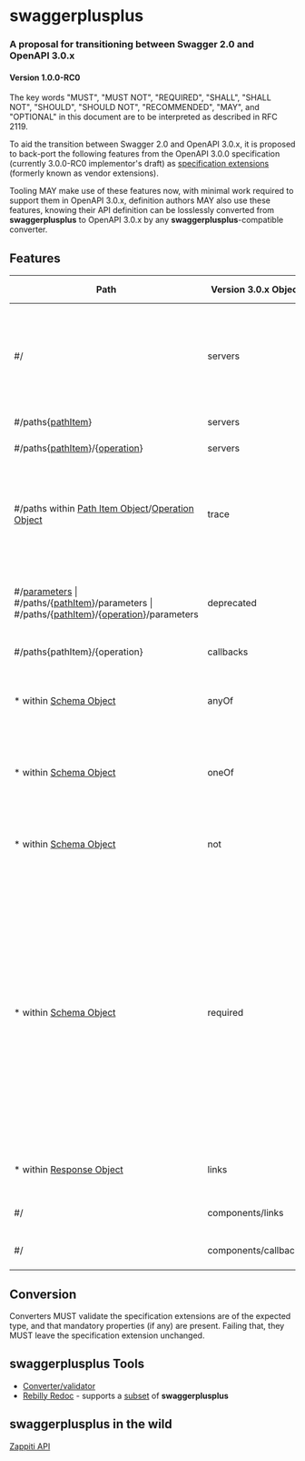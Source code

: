 # swaggerplusplus

### A proposal for transitioning between Swagger 2.0 and OpenAPI 3.0.x

#### Version 1.0.0-RC0

The key words "MUST", "MUST NOT", "REQUIRED", "SHALL", "SHALL NOT", "SHOULD", "SHOULD NOT", "RECOMMENDED", "MAY", and "OPTIONAL" in this document are to be interpreted as described in RFC 2119.

To aid the transition between Swagger 2.0 and OpenAPI 3.0.x, it is proposed to back-port the following features from the OpenAPI 3.0.0 specification (currently 3.0.0-RC0 implementor's draft) as [specification extensions](https://github.com/OAI/OpenAPI-Specification/blob/OpenAPI.next/versions/2.0.md#vendorExtensions) (formerly known as vendor extensions).

Tooling MAY make use of these features now, with minimal work required to support them in OpenAPI 3.0.x, definition authors MAY also use these features, knowing their API definition can be losslessly converted from **swaggerplusplus** to OpenAPI 3.0.x by any **swaggerplusplus**-compatible converter.

## Features

Path|Version 3.0.x Object|New Extension|Type|Description
---|---|---|---|---|
#/|servers|x-servers|[[Server Objects](https://github.com/OAI/OpenAPI-Specification/blob/OpenAPI.next/versions/3.0.md#server-object)]|When converting to OpenAPI 3.0.x, this array MUST be **prepended to** any existing `servers` array converted from Swagger 2.0 metadata
#/paths{[pathItem](https://github.com/OAI/OpenAPI-Specification/blob/master/versions/2.0.md#path-item-object)}|servers|x-servers|[[Server Objects](https://github.com/OAI/OpenAPI-Specification/blob/OpenAPI.next/versions/3.0.md#server-object)]|
#/paths{[pathItem](https://github.com/OAI/OpenAPI-Specification/blob/master/versions/2.0.md#path-item-object)}/{[operation](https://github.com/OAI/OpenAPI-Specification/blob/master/versions/2.0.md#operation-object)}|servers|x-servers|[[Server Objects](https://github.com/OAI/OpenAPI-Specification/blob/OpenAPI.next/versions/3.0.md#server-object)]|
#/paths within [Path Item Object](https://github.com/OAI/OpenAPI-Specification/blob/master/versions/2.0.md#path-item-object)/[Operation Object](https://github.com/OAI/OpenAPI-Specification/blob/master/versions/2.0.md#operation-object)|trace|x-trace|[V2 Operation Object](https://github.com/OAI/OpenAPI-Specification/blob/master/versions/2.0.md#operation-object)|This MUST be a Swagger 2.0 Operation Object, it MUST be treated as per any other Operation Object, for the `TRACE` HTTP method
#/[parameters](https://github.com/OAI/OpenAPI-Specification/blob/master/versions/2.0.md#parameters-definitions-object) \| #/paths/{[pathItem](https://github.com/OAI/OpenAPI-Specification/blob/master/versions/2.0.md#path-item-object)}/parameters \| #/paths/{[pathItem](https://github.com/OAI/OpenAPI-Specification/blob/master/versions/2.0.md#path-item-object)}/{[operation](https://github.com/OAI/OpenAPI-Specification/blob/master/versions/2.0.md#operation-object)}/parameters|deprecated|x-deprecated|Boolean|Indicates the parameter is deprecated and SHOULD be transitioned out of use
#/paths{pathItem}/{operation}|callbacks|x-callbacks|[[Callback Objects](https://github.com/OAI/OpenAPI-Specification/blob/OpenAPI.next/versions/3.0.md#server-object)]|
\* within [Schema Object](https://github.com/OAI/OpenAPI-Specification/blob/master/versions/2.0.md#schema-object)|anyOf|x-anyOf|[[Schema Object](https://github.com/OAI/OpenAPI-Specification/blob/OpenAPI.next/versions/3.0.md#schemaObject)]|Schema MUST be extracted and post-processed before being used for validation
\* within [Schema Object](https://github.com/OAI/OpenAPI-Specification/blob/master/versions/2.0.md#schema-object)|oneOf|x-oneOf|[[Schema Object](https://github.com/OAI/OpenAPI-Specification/blob/OpenAPI.next/versions/3.0.md#schemaObject)]|Schema MUST be extracted and post-processed before being used for validation
\* within [Schema Object](https://github.com/OAI/OpenAPI-Specification/blob/master/versions/2.0.md#schema-object)|not|x-not|[Schema Object](https://github.com/OAI/OpenAPI-Specification/blob/OpenAPI.next/versions/3.0.md#schemaObject)|Schema MUST be extracted and post-processed before being used for validation
\* within [Schema Object](https://github.com/OAI/OpenAPI-Specification/blob/master/versions/2.0.md#schema-object)|required|x-required|Array|Where a property has been removed from `required` due to use of `x-anyOf`, `x-oneOf` or `x-not`, converters MUST merge these arrays when converting from **swaggerplusplus** to OpenAPI 3.0.x. When a converter converts from 3.0.x to **swaggerplusplus** it MUST remove any `required` properties hidden by `x-anyOf`, `x-oneOf` or `x-not` and move them into this array.
\* within [Response Object](https://github.com/OAI/OpenAPI-Specification/blob/master/versions/2.0.md#response-object)|links|x-links|Map {[Link Object](https://github.com/OAI/OpenAPI-Specification/blob/3.0.0-rc0/versions/3.0.md#link-object)}|Links or references to reusable Link Objects
#/|components/links|x-links|Map {[Link Object](https://github.com/OAI/OpenAPI-Specification/blob/3.0.0-rc0/versions/3.0.md#link-object)}|Contains reusable Link Objects
#/|components/callbacks|x-callbacks|Map {[Callback Object](https://github.com/OAI/OpenAPI-Specification/blob/3.0.0-rc0/versions/3.0.md#callback-object)}|Contains reusable Callback Objects

## Conversion

Converters MUST validate the specification extensions are of the expected type, and that mandatory properties (if any) are present. Failing that, they MUST leave the specification extension unchanged.

## swaggerplusplus Tools

* [Converter/validator](https://github.com/mermade/swagger2openapi)
* [Rebilly Redoc](https://github.com/Rebilly/ReDoc) - supports a [subset](https://github.com/Rebilly/ReDoc/blob/master/docs/redoc-vendor-extensions.md) of **swaggerplusplus**

## swaggerplusplus in the wild

[Zappiti API](http://zappiti.com/api/zappiti-player-4k/swagger/)
